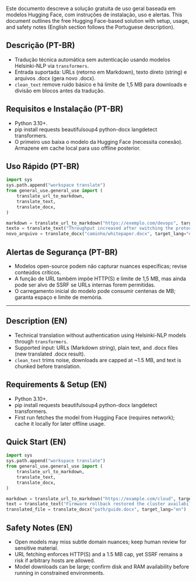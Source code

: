 Este documento descreve a solução gratuita de uso geral baseada em modelos Hugging Face, com instruções de instalação, uso e alertas.
This document outlines the free Hugging Face-based solution with setup, usage, and safety notes (English section follows the Portuguese description).

## Descrição (PT-BR)
- Tradução técnica automática sem autenticação usando modelos Helsinki-NLP via `transformers`.
- Entrada suportada: URLs (retorno em Markdown), texto direto (string) e arquivos .docx (gera novo .docx).
- `clean_text` remove ruído básico e há limite de 1,5 MB para downloads e divisão em blocos antes da tradução.

## Requisitos e Instalação (PT-BR)
- Python 3.10+.
- pip install requests beautifulsoup4 python-docx langdetect transformers.
- O primeiro uso baixa o modelo da Hugging Face (necessita conexão). Armazene em cache local para uso offline posterior.

## Uso Rápido (PT-BR)
```python
import sys
sys.path.append("workspace translate")
from general_use.general_use import (
    translate_url_to_markdown,
    translate_text,
    translate_docx,
)

markdown = translate_url_to_markdown("https://exemplo.com/devops", target_lang="pt")
texto = translate_text("Throughput increased after switching the protocol stack.", target_lang="es")
novo_arquivo = translate_docx("caminho/whitepaper.docx", target_lang="en")
```

## Alertas de Segurança (PT-BR)
- Modelos open-source podem não capturar nuances específicas; revise conteúdos críticos.
- A função de URL também impõe HTTP(S) e limite de 1,5 MB, mas ainda pode ser alvo de SSRF se URLs internas forem permitidas.
- O carregamento inicial do modelo pode consumir centenas de MB; garanta espaço e limite de memória.

---

## Description (EN)
- Technical translation without authentication using Helsinki-NLP models through `transformers`.
- Supported input: URLs (Markdown string), plain text, and .docx files (new translated .docx result).
- `clean_text` trims noise, downloads are capped at ~1.5 MB, and text is chunked before translation.

## Requirements & Setup (EN)
- Python 3.10+.
- pip install requests beautifulsoup4 python-docx langdetect transformers.
- First run fetches the model from Hugging Face (requires network); cache it locally for later offline usage.

## Quick Start (EN)
```python
import sys
sys.path.append("workspace translate")
from general_use.general_use import (
    translate_url_to_markdown,
    translate_text,
    translate_docx,
)

markdown = translate_url_to_markdown("https://example.com/cloud", target_lang="pt")
text = translate_text("Firmware rollback restored the cluster availability.", target_lang="fr")
translated_file = translate_docx("path/guide.docx", target_lang="en")
```

## Safety Notes (EN)
- Open models may miss subtle domain nuances; keep human review for sensitive material.
- URL fetching enforces HTTP(S) and a 1.5 MB cap, yet SSRF remains a risk if arbitrary hosts are allowed.
- Model downloads can be large; confirm disk and RAM availability before running in constrained environments.
